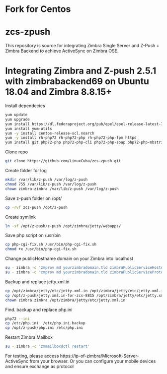 # Fork for Centos

# zcs-zpush
This repository is source for integrating Zimbra Single Server and Z-Push + Zimbra Backend to achieve ActiveSync on Zimbra OSE.

# Integrating Zimbra and Z-push 2.5.1 with zimbrabackend69 on Ubuntu 18.04 and Zimbra 8.8.15+

Install dependecies

```bash
yum update
yum upgrade
yum install https://dl.fedoraproject.org/pub/epel/epel-release-latest-7.noarch.rpm
yum install yum-utils
yum -y install centos-release-scl.noarch
yum -y install rh-php72 rh-php72-php rh-php72-php-fpm httpd
yum install git php72-php php72-php-cli php72-php-soap php72-php-mbstring php72-php-curl php72-php-xml php72-php-pecl-memcached php72-php-pecl-memcache -y
```

Clone repo

```bash
git clone https://github.com/LinuxCuba/zcs-zpush.git
```

Create folder for log

```bash
mkdir /var/lib/z-push /var/log/z-push
chmod 755 /var/lib/z-push /var/log/z-push
chown zimbra:zimbra /var/lib/z-push /var/log/z-push
```

Save z-push folder on /opt/

```bash
cp -rvf zcs-push /opt/z-push
```

Create symlink

```bash
ln -sf /opt/z-push/z-push /opt/zimbra/jetty/webapps/
```

Save php script on /usr/bin

```bash
cp php-cgi-fix.sh /usr/bin/php-cgi-fix.sh
chmod +x /usr/bin/php-cgi-fix.sh
```

Change publicHostname domain on your Zimbra into localhost

```bash
su - zimbra -c 'zmprov md yourzimbradomain.tld zimbraPublicServiceHostname localhost'
su - zimbra -c 'zmprov md yourzimbradomain.tld zimbraPublicServiceProtocol https'
```

Backup and replace jetty.xml.in

```bash
cp /opt/zimbra/jetty/etc/jetty.xml.in /opt/zimbra/jetty/etc/jetty.xml.in.backup
cp /opt/z-push/jetty.xml.in-for-zcs-8815 /opt/zimbra/jetty/etc/jetty.xml.in
chown zimbra.zimbra /opt/zimbra/jetty/etc/jetty.xml.in
```

Find. backup and replace php.ini

```bash
php72 --ini
cp /etc/php.ini  /etc/php.ini.backup
cp /opt/z-push/php.ini /etc/php.ini
```

Restart Zimbra Mailbox

```bash
su - zimbra -c 'zmmailboxdctl restart'
```

For testing, please access https://ip-of-zimbra/Microsoft-Server-ActiveSync from your browser. Or you can configure your mobile devices and ensure exchange as protocol
